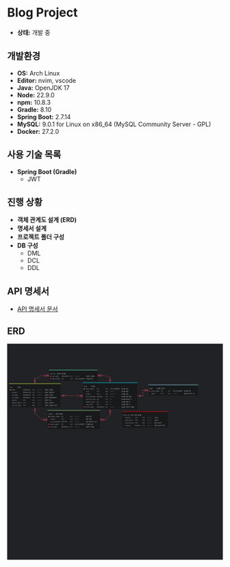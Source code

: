 # Blog Project

- **상태:** 개발 중 

## 개발환경
- **OS:** Arch Linux
- **Editor:** nvim, vscode
- **Java:** OpenJDK 17
- **Node:** 22.9.0
- **npm:** 10.8.3
- **Gradle:** 8.10
- **Spring Boot:** 2.7.14
- **MySQL:** 9.0.1 for Linux on x86_64 (MySQL Community Server - GPL)
- **Docker:** 27.2.0

## 사용 기술 목록
- **Spring Boot (Gradle)**
  - JWT

## 진행 상황
- **객체 관계도 설계 (ERD)**
- **명세서 설계**
- **프로젝트 폴더 구성**
- **DB 구성**
  - DML
  - DCL
  - DDL 



## API 명세서
- [API 명세서 문서](documents/rest_api_specification.md)


## ERD
![ERD](documents/ERD.png)
